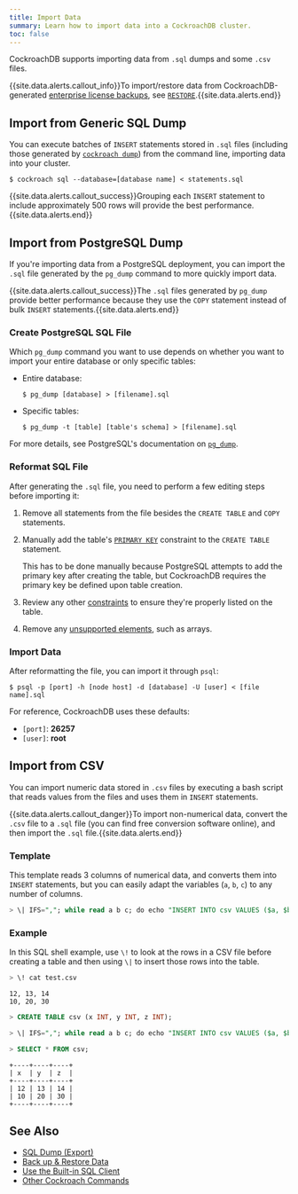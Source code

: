 ```yaml
---
title: Import Data
summary: Learn how to import data into a CockroachDB cluster.
toc: false
---
```


CockroachDB supports importing data from `.sql` dumps and some `.csv` files.

{{site.data.alerts.callout_info}}To import/restore data from CockroachDB-generated <a href="backup.html">enterprise license backups</a>, see <a href="restore.html"><code>RESTORE</code></a>.{{site.data.alerts.end}}

<div id="toc"></div>

## Import from Generic SQL Dump

You can execute batches of `INSERT` statements stored in `.sql` files (including those generated by [`cockroach dump`](sql-dump.html)) from the command line, importing data into your cluster.

~~~ shell
$ cockroach sql --database=[database name] < statements.sql
~~~

{{site.data.alerts.callout_success}}Grouping each <code>INSERT</code> statement to include approximately 500 rows will provide the best performance.{{site.data.alerts.end}}

## Import from PostgreSQL Dump

If you're importing data from a PostgreSQL deployment, you can import the `.sql` file generated by the `pg_dump` command to more quickly import data.

{{site.data.alerts.callout_success}}The <code>.sql</code> files generated by <code>pg_dump</code> provide better performance because they use the <code>COPY</code> statement instead of bulk <code>INSERT</code> statements.{{site.data.alerts.end}}

### Create PostgreSQL SQL File

Which `pg_dump` command you want to use depends on whether you want to import your entire database or only specific tables:

- Entire database:

  ~~~ shell
  $ pg_dump [database] > [filename].sql
  ~~~

- Specific tables:

  ~~~ shell
  $ pg_dump -t [table] [table's schema] > [filename].sql
  ~~~

For more details, see PostgreSQL's documentation on [`pg_dump`](https://www.postgresql.org/docs/9.1/static/app-pgdump.html).

### Reformat SQL File

After generating the `.sql` file, you need to perform a few editing steps before importing it:

1. Remove all statements from the file besides the `CREATE TABLE` and `COPY` statements.
2. Manually add the table's [`PRIMARY KEY`](primary-key.html#syntax) constraint to the `CREATE TABLE` statement. 

   This has to be done manually because PostgreSQL attempts to add the primary key after creating the table, but CockroachDB requires the primary key be defined upon table creation.
3. Review any other [constraints](constraints.html) to ensure they're properly listed on the table.
4. Remove any [unsupported elements](sql-feature-support.html), such as arrays.

### Import Data

After reformatting the file, you can import it through `psql`:

~~~ shell
$ psql -p [port] -h [node host] -d [database] -U [user] < [file name].sql
~~~

For reference, CockroachDB uses these defaults:

- `[port]`: **26257**
- `[user]`: **root**

## Import from CSV

You can import numeric data stored in `.csv` files by executing a bash script that reads values from the files and uses them in `INSERT` statements.

{{site.data.alerts.callout_danger}}To import non-numerical data, convert the <code>.csv</code> file to a <code>.sql</code> file (you can find free conversion software online), and then import the <code>.sql</code> file.{{site.data.alerts.end}}

### Template

This template reads 3 columns of numerical data, and converts them into `INSERT` statements, but you can easily adapt the variables (`a`, `b`, `c`) to any number of columns.

~~~ sql
> \| IFS=","; while read a b c; do echo "INSERT INTO csv VALUES ($a, $b, $c);"; done < test.csv;
~~~

### Example

In this SQL shell example, use `\!` to look at the rows in a CSV file before creating a table and then using `\|` to insert those rows into the table.

~~~ sql
> \! cat test.csv
~~~
~~~
12, 13, 14
10, 20, 30
~~~
~~~ sql
> CREATE TABLE csv (x INT, y INT, z INT);

> \| IFS=","; while read a b c; do echo "INSERT INTO csv VALUES ($a, $b, $c);"; done < test.csv;

> SELECT * FROM csv;
~~~
~~~
+----+----+----+
| x  | y  | z  |
+----+----+----+
| 12 | 13 | 14 |
| 10 | 20 | 30 |
+----+----+----+
~~~

## See Also

- [SQL Dump (Export)](sql-dump.html)
- [Back up & Restore Data](back-up-and-restore-data.html)
- [Use the Built-in SQL Client](use-the-built-in-sql-client.html)
- [Other Cockroach Commands](cockroach-commands.html)
